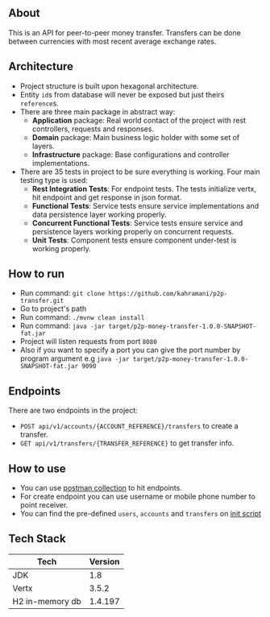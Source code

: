 ## About
This is an API for peer-to-peer money transfer. Transfers can be done between currencies with most recent average exchange rates.

## Architecture
- Project structure is built upon hexagonal architecture.
- Entity ```id```s from database will never be exposed but just theirs ```reference```s.
- There are three main package in abstract way:
    - <b>Application</b> package: Real world contact of the project with rest controllers, requests and responses.
    - <b>Domain</b> package: Main business logic holder with some set of layers.
    - <b>Infrastructure</b> package: Base configurations and controller implementations.
- There are 35 tests in project to be sure everything is working. Four main testing type is used:
    - <b>Rest Integration Tests</b>: For endpoint tests. The tests initialize vertx, hit endpoint and get response in json format.
    - <b>Functional Tests</b>: Service tests ensure service implementations and data persistence layer working properly.
    - <b>Concurrent Functional Tests</b>: Service tests ensure service and persistence layers working properly on concurrent requests.
    - <b>Unit Tests</b>: Component tests ensure component under-test is working properly.
  
## How to run
- Run command: ```git clone https://github.com/kahramani/p2p-transfer.git```
- Go to project's path
- Run command: ```./mvnw clean install```
- Run command: ```java -jar target/p2p-money-transfer-1.0.0-SNAPSHOT-fat.jar```
- Project will listen requests from port ```8080```
- Also if you want to specify a port you can give the port number by program argument e.g ```java -jar target/p2p-money-transfer-1.0.0-SNAPSHOT-fat.jar 9090``` 

## Endpoints
There are two endpoints in the project:
- ```POST api/v1/accounts/{ACCOUNT_REFERENCE}/transfers``` to create a transfer.
- ```GET api/v1/transfers/{TRANSFER_REFERENCE}``` to get transfer info.

## How to use
- You can use [postman collection](https://github.com/kahramani/p2p-transfer/blob/master/p2p.postman_collection.json) to hit endpoints.
- For create endpoint you can use username or mobile phone number to point receiver.
- You can find the pre-defined ```users```, ```accounts``` and ```transfers``` on [init script](https://github.com/kahramani/p2p-transfer/blob/master/src/main/resources/scripts/init.sql#L55) 

## Tech Stack
Tech|Version
---|---
JDK|1.8
Vertx|3.5.2
H2 in-memory db|1.4.197